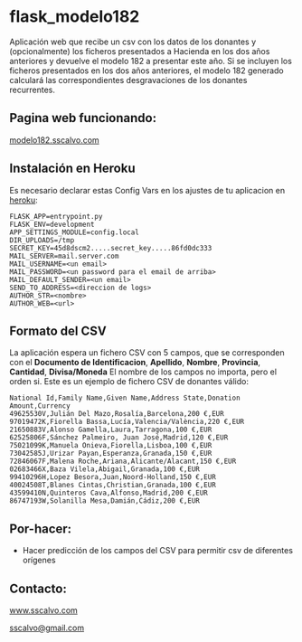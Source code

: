 # flask_modelo182
Aplicación web que recibe un csv con los datos de los donantes y (opcionalmente) los ficheros presentados a Hacienda en los dos años anteriores y devuelve el modelo 182 a presentar este año.
Si se incluyen los ficheros presentados en los dos años anteriores, el modelo 182 generado calculará las correspondientes desgravaciones de los donantes recurrentes.

## Pagina web funcionando:
<a href="http://modelo182.sscalvo.com">modelo182.sscalvo.com</a>

## Instalación en Heroku
Es necesario declarar estas Config Vars en los ajustes de tu aplicacion en <a href="https://dashboard.heroku.com/apps/modelo182/settings">heroku</a>:
```
FLASK_APP=entrypoint.py
FLASK_ENV=development
APP_SETTINGS_MODULE=config.local
DIR_UPLOADS=/tmp
SECRET_KEY=45d8dscm2.....secret_key.....86fd0dc333
MAIL_SERVER=mail.server.com
MAIL_USERNAME=<un email>
MAIL_PASSWORD=<un password para el email de arriba>
MAIL_DEFAULT_SENDER=<un email>
SEND_TO_ADDRESS=<direccion de logs>
AUTHOR_STR=<nombre>
AUTHOR_WEB=<url>
 ```
## Formato del CSV
La aplicación espera un fichero CSV con 5 campos, que se corresponden con el **Documento de Identificacion**, **Apellido**, **Nombre**, **Provincia**, **Cantidad**, **Divisa/Moneda**
El nombre de los campos no importa, pero el orden si.
Este es un ejemplo de fichero CSV de donantes válido:

```
National Id,Family Name,Given Name,Address State,Donation Amount,Currency
49625530V,Julián Del Mazo,Rosalía,Barcelona,200 €,EUR
97019472K,Fiorella Bassa,Lucía,Valencia/València,220 €,EUR
21650883V,Alonso Gamella,Laura,Tarragona,100 €,EUR
62525806F,Sánchez Palmeiro, Juan José,Madrid,120 €,EUR
75021099K,Manuela Onieva,Fiorella,Lisboa,100 €,EUR
73042585J,Urizar Payan,Esperanza,Granada,150 €,EUR
72846067F,Malena Roche,Ariana,Alicante/Alacant,150 €,EUR
02683466X,Baza Vilela,Abigail,Granada,100 €,EUR
99410296H,Lopez Besora,Juan,Noord-Holland,150 €,EUR
40024508T,Blanes Cintas,Christian,Granada,100 €,EUR
43599410N,Quinteros Cava,Alfonso,Madrid,200 €,EUR
86747193W,Solanilla Mesa,Damián,Cádiz,200 €,EUR
```
## Por-hacer:
- Hacer predicción de los campos del CSV para permitir csv de diferentes orígenes 

## Contacto:
<a href="http://sscalvo.com">www.sscalvo.com</a>

sscalvo@gmail.com

